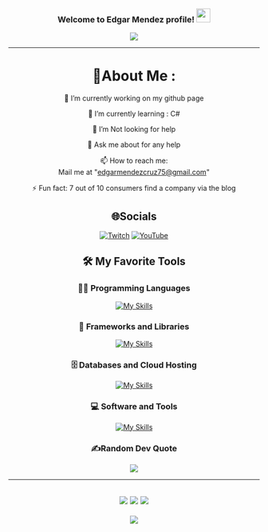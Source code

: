 <h3 align="center">
  Welcome to Edgar Mendez profile!
  <img src="https://media.giphy.com/media/hvRJCLFzcasrR4ia7z/giphy.gif" width="28">
</h3>
<p align="center">
  <a href="https://github.com/CodeWhiteWeb/CodeWhiteWeb"><img src="https://readme-typing-svg.herokuapp.com?color=%2336BCF7&center=true&vCenter=true&lines=Hi+%2C+welcome+to+my+Github+page;I+am+EdgarM;I+am+a+High+school+student;Web+Dev;Game+Dev;Bot+Dev"></a>
</p>

---
<div align="center">
  
# 💫About Me :
🔭 I’m currently working on my github page 
  
🌱 I’m currently learning : C#

  🤔 I’m Not looking for help

  💬 Ask me about for any help

  📫 How to reach me:  
  Mail me at "edgarmendezcruz75@gmail.com" 

⚡ Fun fact: 7 out of 10 consumers find a company via the blog


## 🌐Socials
 [![Twitch](https://img.shields.io/badge/Twitch-%239146FF.svg?logo=Twitch&logoColor=white)](https://www.twitch.tv/edgiochi) [![YouTube](https://img.shields.io/badge/YouTube-%23FF0000.svg?logo=YouTube&logoColor=white)](https://www.youtube.com/channel/UC2XZfIELjL_r3NlF_UCvBWA) 

## 🛠️ My Favorite Tools

### 👨‍💻 Programming Languages

[![My Skills](https://skillicons.dev/icons?i=py,html,css,cpp,cs,arduino)](https://skillicons.dev)

### 🧰 Frameworks and Libraries

[![My Skills](https://skillicons.dev/icons?i=dotnet,react,godot,qt,opencv)](https://skillicons.dev)

### 🗄️ Databases and Cloud Hosting
[![My Skills](https://skillicons.dev/icons?i=firebase,mysql,github)](https://skillicons.dev)


### 💻 Software and Tools
[![My Skills](https://skillicons.dev/icons?i=clion,discord,pycharm,visualstudio,vscode,wordpress)](https://skillicons.dev)


### ✍️Random Dev Quote
![](https://quotes-github-readme.vercel.app/api?type=horizontal&theme=merko)

---
![](https://forthebadge.com/images/badges/powered-by-black-magic.svg)
![](http://ForTheBadge.com/images/badges/built-by-developers.svg)
![](https://forthebadge.com/images/badges/uses-brains.svg)
---
![](https://komarev.com/ghpvc/?username=CodeWhiteWeb&label=Visitors+Count&color=brightgreen)
</div>

